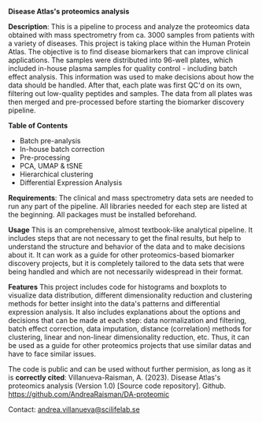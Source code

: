 **Disease Atlas's proteomics analysis**

**Description**: This is a pipeline to process and analyze the proteomics data obtained with mass spectrometry from ca. 3000 samples from patients with a variety of diseases. 
This project is taking place within the Human Protein Atlas. The objective is to find disease biomarkers that can improve clinical applications.
The samples were distributed into 96-well plates, which included in-house plasma samples for quality control - including batch effect analysis.
This information was used to make decisions about how the data should be handled.
After that, each plate was first QC'd on its own, filtering out low-quality peptides and samples. 
The data from all plates was then merged and pre-processed before starting the biomarker discovery pipeline.

**Table of Contents**
- Batch pre-analysis
- In-house batch correction
- Pre-processing
- PCA, UMAP & tSNE
- Hierarchical clustering
- Differential Expression Analysis

**Requirements**: The clinical and mass spectrometry data sets are needed to run any part of the pipeline. All libraries needed for each step are listed at the beginning. All packages must be installed beforehand.

**Usage**
This is an comprehensive, almost textbook-like analytical pipeline. It includes steps that are not necessary to get the final results, but help to understand the structure and behavior of the data and to make decisions about it.
It can work as a guide for other proteomics-based biomarker discovery projects, but it is completely tailored to the data sets that were being handled and which are not necessarily widespread in their format.

**Features**
This project includes code for histograms and boxplots to visualize data distribution, different dimensionality reduction and clustering methods for better insight into the data's patterns and differential expression analysis. 
It also includes explanations about the options and decisions that can be made at each step: data normalization and filtering, batch effect correction, data imputation, distance (correlation) methods for clustering, linear and non-linear dimensionality reduction, etc. 
Thus, it can be used as a guide for other proteomics projects that use similar datas and have to face similar issues.

The code is public and can be used without further permision, as long as it is **correctly cited**:
Villanueva-Raisman, A. (2023). Disease Atlas's proteomics analysis (Version 1.0) [Source code repository]. Github. https://github.com/AndreaRaisman/DA-proteomic

Contact: andrea.villanueva@scilifelab.se


